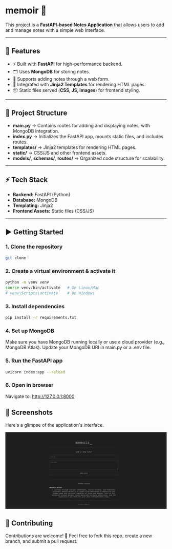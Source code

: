 # memoir 📝 

This project is a **FastAPI-based Notes Application** that allows users to add and manage notes with a simple web interface.

---

## 🚀 Features

- ⚡ Built with **FastAPI** for high-performance backend.
- 🗂 Uses **MongoDB** for storing notes.
- 📝 Supports adding notes through a web form.
- 🎨 Integrated with **Jinja2 Templates** for rendering HTML pages.
- 📦 Static files served (**CSS, JS, images**) for frontend styling.

---

## 📂 Project Structure

- **main.py** → Contains routes for adding and displaying notes, with MongoDB integration.
- **index.py** → Initializes the FastAPI app, mounts static files, and includes routes.
- **templates/** → Jinja2 templates for rendering HTML pages.
- **static/** → CSS/JS and other frontend assets.
- **models/**, **schemas/**, **routes/** → Organized code structure for scalability.

---

## ⚡ Tech Stack

- **Backend:** FastAPI (Python)
- **Database:** MongoDB
- **Templating:** Jinja2
- **Frontend Assets:** Static files (CSS/JS)

---

## ▶️ Getting Started

### 1. Clone the repository

```bash
git clone 

```

### 2. Create a virtual environment & activate it

```bash
python -m venv venv
source venv/bin/activate   # On Linux/Mac
# venv\Scripts\activate    # On Windows
```

### 3. Install dependencies

```bash
pip install -r requirements.txt
```

### 4. Set up MongoDB
Make sure you have MongoDB running locally or use a cloud provider (e.g., MongoDB Atlas). Update your MongoDB URI in main.py or a .env file.

### 5. Run the FastAPI app

```bash
uvicorn index:app --reload
```

### 6. Open in browser

Navigate to: http://127.0.0.1:8000


## 📸 Screenshots
Here's a glimpse of the application's interface.

![alt text](image.png)

## 🙌 Contributing
Contributions are welcome! 🎉
Feel free to fork this repo, create a new branch, and submit a pull request.